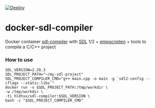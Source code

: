 [![Deploy](https://github.com/humbertodias/docker-sdl-compiler/actions/workflows/deploy.yaml/badge.svg)](https://github.com/humbertodias/docker-sdl-compiler/actions/workflows/deploy.yaml)

# docker-sdl-compiler

Docker container [sdl-compiler](https://hub.docker.com/r/hldtux/sdl-compiler) with [SDL](https://www.libsdl.org/) 1/2 + [empscripten](https://emscripten.org/) + tools to compile a C/C++ project

### How to use

```shell
SDL_VERSION=2.28.3
SDL_PROJECT_PATH="~/my-sdl-project"
SDL_PROJECT_COMPILER_CMD="g++ main.cpp -o main -g `sdl2-config --cflags --static-libs`"
docker run -v $SDL_PROJECT_PATH:/tmp/workdir \
-w /tmp/workdir \
-ti hldtux/sdl-compiler:$SDL_VERSION \
bash -c "$SDL_PROJECT_COMPILER_CMD"
```
